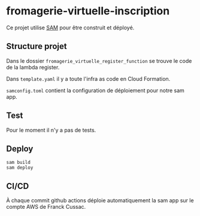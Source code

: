 # fromagerie-virtuelle-inscription

Ce projet utilise [SAM](https://docs.aws.amazon.com/serverless-application-model/latest/developerguide/what-is-sam.html) pour être construit et déployé.

## Structure projet
Dans le dossier `fromagerie_virtuelle_register_function` se trouve le code de la lambda register.

Dans `template.yaml` il y a toute l'infra as code en Cloud Formation.

`samconfig.toml` contient la configuration de déploiement pour notre sam app.

## Test

Pour le moment il n'y a pas de tests.

## Deploy

```shell
sam build
sam deploy
```

## CI/CD

À chaque commit github actions déploie automatiquement la sam app sur le compte AWS de Franck Cussac.
